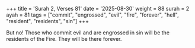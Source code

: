 +++
title = 'Surah 2, Verses 81'
date = '2025-08-30'
weight = 88
surah = 2
ayah = 81
tags = ["commit", "engrossed", "evil", "fire", "forever", "hell", "resident", "residents", "sin"]
+++

But no! Those who commit evil and are engrossed in sin will be the residents of the Fire. They will be there forever.
